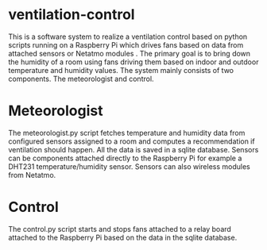 ventilation-control
===================

This is a software system to realize a ventilation control based on python scripts running on a Raspberry Pi which drives fans based on data from attached sensors or Netatmo modules .
The primary goal is to bring down the humidity of a room using fans driving them based on indoor and outdoor temperature and humidity values.
The system mainly consists of two components. The meteorologist and control.

Meteorologist
=============

The meteorologist.py script fetches temperature and humidity data from configured sensors assigned to a room and computes a recommendation if ventilation should happen. All the data is saved in a sqlite database. 
Sensors can be components attached directly to the Raspberry Pi for example a DHT231 temperature/humidity sensor. Sensors can also wireless modules from Netatmo.

Control
=======

The control.py script starts and stops fans attached to a relay board attached to the Raspberry Pi based on the data in the sqlite database.